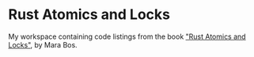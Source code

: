 # Rust Atomics and Locks

My workspace containing code listings from the book ["Rust Atomics and
Locks"](https://learning.oreilly.com/library/view/rust-atomics-and/9781098119430/),
by Mara Bos.